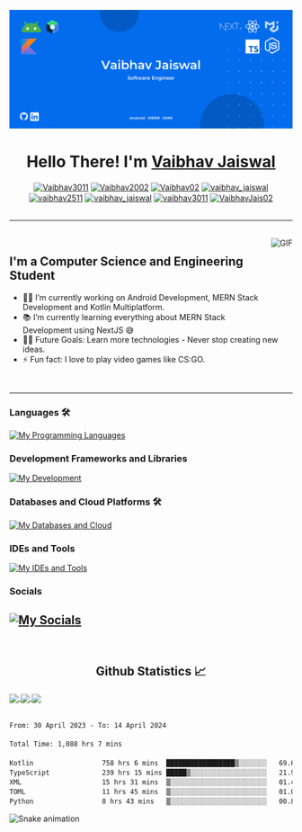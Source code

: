 ![Banner](Banner.png)

<h1 align="center">Hello There! I'm <a href='https://vaibhavjaiswal.vercel.app/#/'>Vaibhav Jaiswal</a> </h1>

<p align='center'>
<a href="https://www.linkedin.com/in/vaibhav-jaiswal-8612621b7/" target="blank"><img align="center" src="https://raw.githubusercontent.com/rahuldkjain/github-profile-readme-generator/master/src/images/icons/Social/linked-in-alt.svg" alt="Vaibhav3011" height="30" width="40" /></a>
<a href="https://github.com/Vaibhav2002" target="blank"><img align="center" src="https://raw.githubusercontent.com/rahuldkjain/github-profile-readme-generator/master/src/images/icons/Social/github.svg" alt="Vaibhav2002" height="30" width="40" /></a>
<a href="https://auth.geeksforgeeks.org/user/vaibhav02/profile" target="blank"><img align="center" src="https://raw.githubusercontent.com/rahuldkjain/github-profile-readme-generator/master/src/images/icons/Social/geeks-for-geeks.svg" alt="Vaibhav02" height="30" width="40" /></a>
<a href="https://leetcode.com/vaibhav_jaiswal/" target="blank"><img align="center" src="https://raw.githubusercontent.com/rahuldkjain/github-profile-readme-generator/master/src/images/icons/Social/leet-code.svg" alt="vaibhav_jaiswal" height="30" width="40" /></a>
<a href="https://www.codechef.com/users/vaibhav2511" target="blank"><img align="center" src="https://cdn.jsdelivr.net/npm/simple-icons@3.1.0/icons/codechef.svg" alt="vaibhav2511" height="30" width="40" /></a>
<a href="https://www.hackerrank.com/vaibhav_jaiswal3" target="blank"><img align="center" src="https://raw.githubusercontent.com/rahuldkjain/github-profile-readme-generator/master/src/images/icons/Social/hackerrank.svg" alt="vaibhav_jaiswal" height="30" width="40" /></a>
<a href="https://medium.com/@vaibhav3011"><img align="center" src="https://raw.githubusercontent.com/rahuldkjain/github-profile-readme-generator/master/src/images/icons/Social/medium.svg" alt="vaibhav3011" height="30" width="40" /></a>
 <a href="https://twitter.com/VaibhavJais02"><img align="center" src="https://raw.githubusercontent.com/rahuldkjain/github-profile-readme-generator/master/src/images/icons/Social/twitter.svg" alt="VaibhavJais02" height="30" width="40" /></a>
<br><br>

---

<br>
<img align="right" alt="GIF" height="160px" src="https://media.giphy.com/media/du3J3cXyzhj75IOgvA/giphy.gif" />

## I'm a Computer Science and Engineering Student  

- 👨‍💻 I’m currently working on Android Development, MERN Stack Development and Kotlin Multiplatform.
- 📚 I’m currently learning everything about MERN Stack Development using NextJS 😅
- 💪🏼 Future Goals: Learn more technologies - Never stop creating new ideas.
- ⚡ Fun fact: I love to play video games like CS:GO.
<br>

---

### Languages 🛠 
[![My Programming Languages](https://skillicons.dev/icons?i=kotlin,java,ts,python,cpp,html,css)](https://skillicons.dev)

### Development Frameworks and Libraries
[![My Development](https://skillicons.dev/icons?i=androidstudio,gradle,ktor,nextjs,react,redux,mui,express,nodejs,tailwind,adonis)](https://skillicons.dev)

### Databases and Cloud Platforms 🛠 
[![My Databases and Cloud](https://skillicons.dev/icons?i=mongodb,mysql,sqlite,postgres,redis,graphql,gcp,firebase,vercel,planetscale)](https://skillicons.dev)

### IDEs and Tools
[![My IDEs and Tools](https://skillicons.dev/icons?i=androidstudio,idea,vscode,git,github,figma,xd,postman)](https://skillicons.dev)

### Socials
[![My Socials](https://skillicons.dev/icons?i=linkedin,twitter,instagram,discord,devto)](https://skillicons.dev)
---

<br/>
<h2 align="center"> Github Statistics 📈</h2>
 
<a href="https://github.com/anuraghazra/github-readme-stats">
  <img align="center" src="https://github-readme-stats.vercel.app/api?username=Vaibhav2002&theme=dark&hide_border=true" />
</a>
<a href="https://github.com/anuraghazra/github-readme-stats">
  <img align="center" src="https://github-readme-stats.vercel.app/api/top-langs/?username=Vaibhav2002&layout=compact&theme=dark&hide_border=true" />
</a>
<a href="https://github.com/anuraghazra/github-readme-stats">
  <img align="center" src="http://github-readme-streak-stats.herokuapp.com?user=Vaibhav2002&theme=dark&hide_border=true&date_format=M%20j%5B%2C%20Y%5D" />
</a><br><br>

<!--START_SECTION:waka-->

```txt
From: 30 April 2023 - To: 14 April 2024

Total Time: 1,088 hrs 7 mins

Kotlin                 758 hrs 6 mins  █████████████████▒░░░░░░░   69.67 %
TypeScript             239 hrs 15 mins █████▒░░░░░░░░░░░░░░░░░░░   21.99 %
XML                    15 hrs 31 mins  ▒░░░░░░░░░░░░░░░░░░░░░░░░   01.43 %
TOML                   11 hrs 45 mins  ▒░░░░░░░░░░░░░░░░░░░░░░░░   01.08 %
Python                 8 hrs 43 mins   ▒░░░░░░░░░░░░░░░░░░░░░░░░   00.80 %
```

<!--END_SECTION:waka-->

![Snake animation](https://github.com/Vaibhav2002/Vaibhav2002/blob/output/github-contribution-snake.svg)
